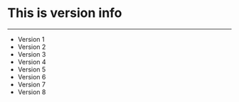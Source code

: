 # This is version info
---
* Version 1
* Version 2
* Version 3
* Version 4
* Version 5
* Version 6
* Version 7
* Version 8

